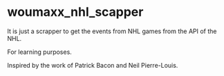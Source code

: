 # woumaxx_nhl_scapper
 
 
 It is just a scrapper to get the events from NHL games from the API of the NHL.
 
 
 For learning purposes.
 
 Inspired by the work of Patrick Bacon and 	Neil Pierre-Louis.
 
 
 
 
 
 
 
 
